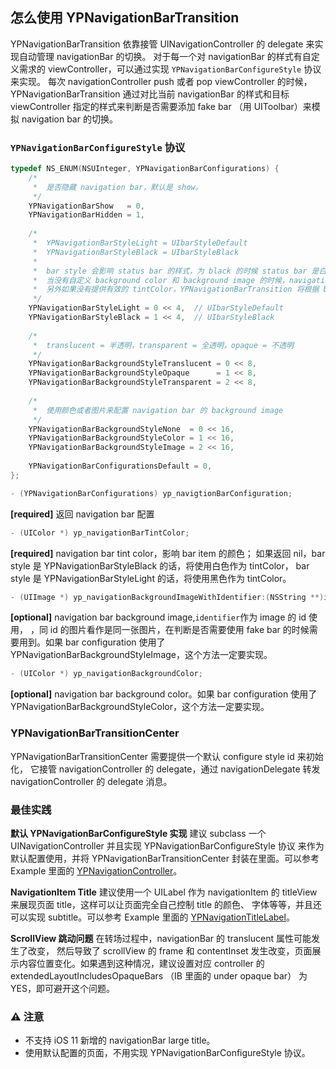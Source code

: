 ## 怎么使用 YPNavigationBarTransition ##

YPNavigationBarTransition 依靠接管 UINavigationController 的 delegate 来实现自动管理 navigationBar 的切换。
对于每一个对 navigationBar 的样式有自定义需求的 viewController，可以通过实现 ```YPNavigationBarConfigureStyle``` 协议来实现。
每次 navigationController push 或者 pop viewController 的时候，YPNavigationBarTransition 通过对比当前 navigationBar 
的样式和目标 viewController 指定的样式来判断是否需要添加 fake bar （用 UIToolbar）来模拟 navigation bar 的切换。

### ```YPNavigationBarConfigureStyle``` 协议 ###

```objective-c
typedef NS_ENUM(NSUInteger, YPNavigationBarConfigurations) {
    /*
     *  是否隐藏 navigation bar，默认是 show。
     */
    YPNavigationBarShow   = 0,
    YPNavigationBarHidden = 1,
    
    /*
     *  YPNavigationBarStyleLight = UIbarStyleDefault
     *  YPNavigationBarStyleBlack = UIbarStyleBlack
     *
     *  bar style 会影响 status bar 的样式，为 black 的时候 status bar 是白色，light 的时候是黑色。
     *  当没有自定义 background color 和 background image 的时候，navigation bar 的颜色也由 bar style 决定
     *  另外如果没有提供有效的 tintColor，YPNavigationBarTransition 将根据 bar style 自动设置 tintColor
     */
    YPNavigationBarStyleLight = 0 << 4,  // UIbarStyleDefault
    YPNavigationBarStyleBlack = 1 << 4,  // UIbarStyleBlack
    
    /*
     *  translucent = 半透明，transparent = 全透明，opaque = 不透明
     */
    YPNavigationBarBackgroundStyleTranslucent = 0 << 8,
    YPNavigationBarBackgroundStyleOpaque      = 1 << 8,
    YPNavigationBarBackgroundStyleTransparent = 2 << 8,
    
    /*
     *  使用颜色或者图片来配置 navigation bar 的 background image
     */
    YPNavigationBarBackgroundStyleNone  = 0 << 16,
    YPNavigationBarBackgroundStyleColor = 1 << 16,
    YPNavigationBarBackgroundStyleImage = 2 << 16,
    
    YPNavigationBarConfigurationsDefault = 0,
};

- (YPNavigationBarConfigurations) yp_navigtionBarConfiguration;
```
**[required]** 返回 navigation bar 配置

```objective-c
- (UIColor *) yp_navigationBarTintColor;
```
**[required]** navigation bar tint color，影响 bar item 的颜色；
如果返回 nil，bar style 是 YPNavigationBarStyleBlack 的话，将使用白色作为 tintColor，
bar style 是 YPNavigationBarStyleLight 的话，将使用黑色作为 tintColor。

```objective-c
- (UIImage *) yp_navigationBackgroundImageWithIdentifier:(NSString **)identifier;
```
**[optional]** navigation bar background image,`identifier`作为 image 的 id 使用，
，同 id 的图片看作是同一张图片，在判断是否需要使用 fake bar 的时候需要用到。如果 bar configuration
使用了 YPNavigationBarBackgroundStyleImage，这个方法一定要实现。

```objective-c
- (UIColor *) yp_navigationBackgroundColor;
```
**[optional]** navigation bar background color。如果 bar configuration
使用了 YPNavigationBarBackgroundStyleColor，这个方法一定要实现。

### YPNavigationBarTransitionCenter ###

YPNavigationBarTransitionCenter 需要提供一个默认 configure style id<YPNavigationBarConfigureStyle> 来初始化，
它接管 navigationController 的 delegate，通过 navigationDelegate 转发 navigationController 的 delegate 消息。

### 最佳实践 ###

**默认 YPNavigationBarConfigureStyle 实现** 建议 subclass 一个 UINavigationController 并且实现 YPNavigationBarConfigureStyle 协议
来作为默认配置使用，并将 YPNavigationBarTransitionCenter 封装在里面。可以参考 Example 里面的 [YPNavigationController](https://github.com/yiplee/YPNavigationBarTransition/blob/master/YPNavigationBarTransition-Example/YPDemoConfigureViewController.m)。

**NavigationItem Title** 建议使用一个 UILabel 作为 navigationItem 的 titleView 来展现页面 title，这样可以让页面完全自己控制 title 的颜色、
字体等等，并且还可以实现 subtitle。可以参考 Example 里面的 [YPNavigationTitleLabel](https://github.com/yiplee/YPNavigationBarTransition/blob/master/YPNavigationBarTransition-Example/YPNavigationTitleLabel.m)。

**ScrollView 跳动问题** 在转场过程中，navigationBar 的 translucent 属性可能发生了改变，
然后导致了 scrollView 的 frame 和 contentInset 发生改变，页面展示内容位置变化。如果遇到这种情况，建议设置对应 controller 的 extendedLayoutIncludesOpaqueBars （IB 里面的 under opaque bar） 为 YES，即可避开这个问题。 

### ⚠️ 注意 ###
- 不支持 iOS 11 新增的 navigationBar large title。
- 使用默认配置的页面，不用实现 YPNavigationBarConfigureStyle 协议。
